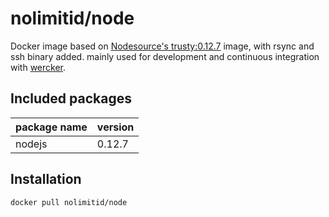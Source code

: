 # nolimitid/node

Docker image based on [Nodesource's trusty:0.12.7](https://github.com/nodesource/docker-node) image, with rsync and ssh binary added. mainly used for development and continuous integration with [wercker](http://wercker.com).

## Included packages

|package name                 | version|
|-----------------------------|--------|
|nodejs                       |0.12.7  |

## Installation

`docker pull nolimitid/node`
